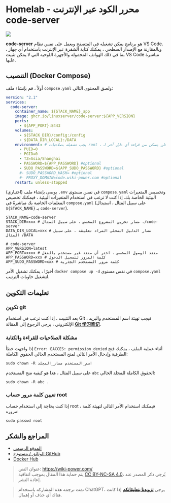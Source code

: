 # Homelab - محرر الكود عبر الإنترنت code-server

![](https://wiki-media-1253965369.cos.ap-guangzhou.myqcloud.com/img/202304132214418.png)

**code-server** هو برنامج يمكن تشغيله في المتصفح ويعمل على نفس نظام VS Code. وبالمقارنة مع الإصدار السطحي ، يمكنك كتابة الشفرة عبر الإنترنت باستخدام أي جهاز ، بما في ذلك الهواتف المحمولة والأجهزة اللوحية التي لا يمكن تثبيت VS Code مباشرة عليها.

## التنصيب (Docker Compose)

أولاً ، قم بإنشاء ملف `compose.yaml` ولصق المحتوى التالي:

```yaml title="compose.yaml"
version: "2.1"
services:
  code-server:
    container_name: ${STACK_NAME}_app
    image: ghcr.io/linuxserver/code-server:${APP_VERSION}
    ports:
      - ${APP_PORT}:8443
    volumes:
      - ${STACK_DIR}/config:/config
      - ${DATA_DIR_LOCAL}:/DATA
    environment: # يجب تشغيله بصلاحيات root ، وإلا فلن يتمكن من قراءة أي دليل آخر لـ docker أو دليل root لجهاز الاستضافة
      - PUID=0
      - PGID=0
      - TZ=Asia/Shanghai
      - PASSWORD=${APP_PASSWORD} #optional
      - SUDO_PASSWORD=${APP_SUDO_PASSWORD} #optional
      #- SUDO_PASSWORD_HASH= #optional
      #- PROXY_DOMAIN=code.wiki-power.com #optional
    restart: unless-stopped
```

(اختياري) يوصى بإنشاء ملف `.env` في نفس مستوى `compose.yaml` وتخصيص المتغيرات البيئية الخاصة بك. إذا كنت لا ترغب في استخدام المتغيرات البيئية ، فيمكنك تخصيص المعلمات الخاصة بك مباشرةً في `compose.yaml` (على سبيل المثال ، استبدال `${STACK_NAME}` بـ `code-server`).

```dotenv title=".env"
STACK_NAME=code-server
STACK_DIR=xxx # مسار تخزين المشروع المخصص ، على سبيل المثال ./code-server
DATA_DIR_LOCAL=xxx # مسار الدليل المحلي المراد تعليقه ، على سبيل المثال /DATA

# code-server
APP_VERSION=latest
APP_PORT=xxxx # منفذ الوصول المخصص ، اختر أي منفذ غير مستخدم بالفعل
APP_PASSWORD=xxx # كلمة المرور لتسجيل الدخول
APP_SUDO_PASSWORD=xxx # كلمة مرور المستخدم الجذرية

```

أخيرًا ، يمكنك تشغيل الأمر `docker compose up -d` في نفس مستوى `compose.yaml` لتشغيل حاويات الترتيب.

## تعليمات التكوين

### تكوين git

بعد التثبيت ، إذا كنت ترغب في استخدام Git ، فيجب تهيئة اسم المستخدم والبريد الإلكتروني ، يرجى الرجوع إلى المقالة [**Git 学习笔记**](https://wiki-power.com/ar/Git%E5%AD%A6%E4%B9%A0%E7%AC%94%E8%AE%B0#%E5%AE%89%E8%A3%85%E4%B8%8E%E9%85%8D%E7%BD%AE).

### مشكلة الصلاحيات للقراءة والكتابة

إذا واجهت خطأ `Error: EACCES: permission denied` أثناء عملية الملف ، يمكنك فتح الطرفية وإدخال الأمر التالي لمنح المستخدم الحالي الحقوق الكاملة:

```shell
sudo chown -R اسم_المستخدم مسار_المجلد
```

على سبيل المثال ، هذا هو كيفية منح المستخدم `abc` الحقوق الكاملة للمجلد الحالي:

```shell
sudo chown -R abc .
```

### تعيين كلمة مرور حساب root

إذا كنت بحاجة إلى استخدام حساب root ، فيمكنك استخدام الأمر التالي لتهيئة كلمة مروره:

```shell
sudo passwd root
```

## المراجع والشكر

- [الموقع الرسمي](https://coder.com/docs/code-server/latest)
- [الوثائق / مستودع GitHub](https://github.com/linuxserver/docker-code-server)
- [Docker Hub](https://hub.docker.com/r/linuxserver/code-server)

> عنوان النص: <https://wiki-power.com/>  
> يتم حماية هذا المقال بموجب اتفاقية [CC BY-NC-SA 4.0](https://creativecommons.org/licenses/by/4.0/deed.zh)، يُرجى ذكر المصدر عند إعادة النشر.

> تمت ترجمة هذه المشاركة باستخدام ChatGPT، يرجى [**تزويدنا بتعليقاتكم**](https://github.com/linyuxuanlin/Wiki_MkDocs/issues/new) إذا كانت هناك أي حذف أو إهمال.
